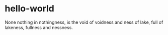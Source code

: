 # hello-world


None nothing in nothingness, is the void of voidness and ness of lake, full of lakeness, fullness and nessness.
